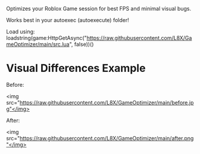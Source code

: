 Optimizes your Roblox Game session for best FPS and minimal visual bugs.

Works best in your autoexec (autoexecute) folder!

Load using: loadstring(game:HttpGetAsync("https://raw.githubusercontent.com/L8X/GameOptimizer/main/src.lua", false))()


# Visual Differences Example

Before:

<img src="https://raw.githubusercontent.com/L8X/GameOptimizer/main/before.jpg"</img> 

After:

<img src="https://raw.githubusercontent.com/L8X/GameOptimizer/main/after.png"</img> 
